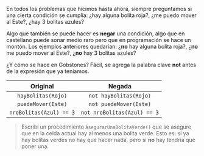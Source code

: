 En todos los problemas que hicimos hasta ahora, siempre preguntamos si una cierta condición se cumplía: ¿hay alguna bolita roja?, ¿me puedo mover al Este?, ¿hay 3 bolitas azules?

Algo que también se puede hacer es **negar** una condición, algo que en castellano puede sonar medio raro pero que en programación se hace un montón. Los ejemplos anteriores quedarían: ¿**no** hay alguna bolita roja?, ¿**no** me puedo mover al Este?, ¿**no** hay 3 bolitas azules?

¿Y cómo se hace en Gobstones? Fácil, se agrega la palabra clave **not** antes de la expresión que ya teníamos.

|Original|Negada|
|:------:|:----:|
|`hayBolitas(Rojo)`|`not hayBolitas(Rojo)`|
|`puedeMover(Este)`|`not puedeMover(Este)`|
|`nroBolitas(Azul) == 3`|`not nroBolitas(Azul) == 3`|

> Escribí un procedimiento `AsegurarUnaBolitaVerde()` que se asegure que en la celda actual hay al menos una bolita verde. Esto es: si ya hay bolitas verdes no hay que hacer nada, pero si **no** hay tendría que poner una.